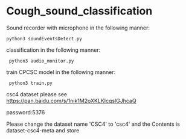 # Cough_sound_classification

Sound recorder with microphone in the following manner:

    python3 soundEventsDetect.py
    
classification in the following manner:

     python3 audio_monitor.py
     
train CPCSC model in the following manner:

     python3 train.py
     
csc4 dataset please see https://pan.baidu.com/s/1nik1M2oXKLKIcqslGJhcaQ

password:5376

Please change the dataset name 'CSC4' to 'csc4'
and the Contents is dataset-csc4-meta and store
